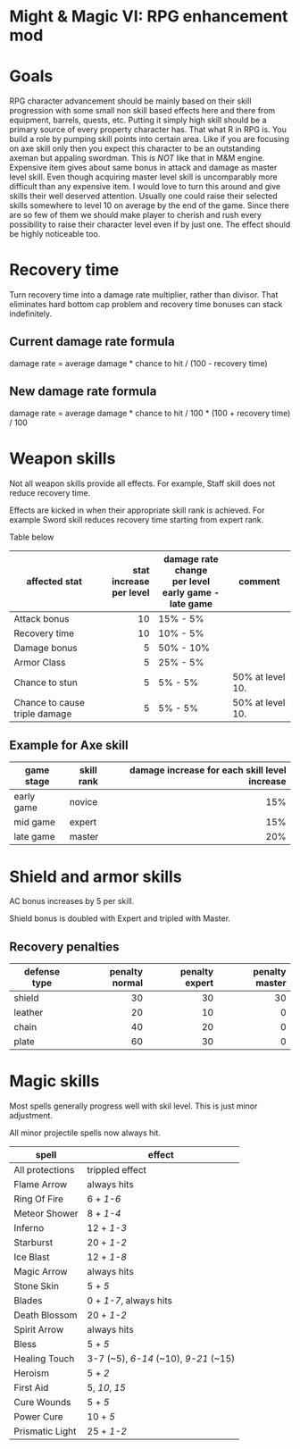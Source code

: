 # Might & Magic VI: RPG enhancement mod

# Goals

RPG character advancement should be mainly based on their skill progression with some small non skill based effects here and there from equipment, barrels, quests, etc. Putting it simply high skill should be a primary source of every property character has. That what R in RPG is. You build a role by pumping skill points into certain area. Like if you are focusing on axe skill only then you expect this character to be an outstanding axeman but appaling swordman. This is *NOT* like that in M&M engine. Expensive item gives about same bonus in attack and damage as master level skill. Even though acquiring master level skill is uncomparably more difficult than any expensive item. I would love to turn this around and give skills their well deserved attention. Usually one could raise their selected skills somewhere to level 10 on average by the end of the game. Since there are so few of them we should make player to cherish and rush every possibility to raise their character level even if by just one. The effect should be highly noticeable too.

# Recovery time

Turn recovery time into a damage rate multiplier, rather than divisor. That eliminates hard bottom cap problem and recovery time bonuses can stack indefinitely.

## Current damage rate formula

damage rate = average damage \* chance to hit / (100 - recovery time)

## New damage rate formula

damage rate = average damage \* chance to hit / 100 \* (100 + recovery time) / 100

# Weapon skills

Not all weapon skills provide all effects. For example, Staff skill does not reduce recovery time.

Effects are kicked in when their appropriate skill rank is achieved. For example Sword skill reduces recovery time starting from expert rank.

Table below 

|affected stat|stat increase<br>per level|damage rate change<br>per level<br>early game - late game|comment|
|----|----:|----|----|
|Attack bonus|10|15% - 5%||
|Recovery time|10|10% - 5%||
|Damage bonus|5|50% - 10%||
|Armor Class|5|25% - 5%||
|Chance to stun|5|5% - 5%|50% at level 10.|
|Chance to cause triple damage|5|5% - 5%|50% at level 10.|

## Example for Axe skill

|game stage|skill rank|damage increase for each skill level increase|
|----|----|----:|
|early game|novice|15%|
|mid game|expert|15%|
|late game|master|20%|

# Shield and armor skills

AC bonus increases by 5 per skill.

Shield bonus is doubled with Expert and tripled with Master.

## Recovery penalties

|defense type|penalty normal|penalty expert|penalty master|
|----|----:|----:|----:|
|shield|30|30|30|
|leather|20|10|0|
|chain|40|20|0|
|plate|60|30|0|

# Magic skills

Most spells generally progress well with skil level. This is just minor adjustment.

All minor projectile spells now always hit.

|spell|effect|
|----|----|
|All protections|trippled effect|
|Flame Arrow|always hits|
|Ring Of Fire|6 + *1-6*|
|Meteor Shower|8 + *1-4*|
|Inferno|12 + *1-3*|
|Starburst|20 + *1-2*|
|Ice Blast|12 + *1-8*|
|Magic Arrow|always hits|
|Stone Skin|5 + *5*|
|Blades|0 + *1-7*, always hits|
|Death Blossom|20 + *1-2*|
|Spirit Arrow|always hits|
|Bless|5 + *5*|
|Healing Touch|3-7 (~5), *6-14* (~10), *9-21* (~15)|
|Heroism|5 + *2*|
|First Aid|5, *10*, *15*|
|Cure Wounds|5 + *5*|
|Power Cure|10 + *5*|
|Prismatic Light|25 + *1-2*|

